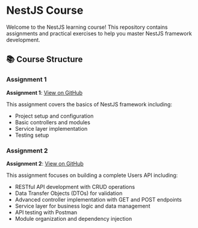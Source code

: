 # NestJS Course

Welcome to the NestJS learning course! This repository contains assignments and practical exercises to help you master NestJS framework development.

## 📚 Course Structure

### Assignment 1

**Assignment 1**: [View on GitHub](https://github.com/shantiwebsolution/nest/tree/main/assignment_1)

This assignment covers the basics of NestJS framework including:

- Project setup and configuration
- Basic controllers and modules
- Service layer implementation
- Testing setup

### Assignment 2

**Assignment 2**: [View on GitHub](https://github.com/shantiwebsolution/nest/tree/main/assignment_2)

This assignment focuses on building a complete Users API including:

- RESTful API development with CRUD operations
- Data Transfer Objects (DTOs) for validation
- Advanced controller implementation with GET and POST endpoints
- Service layer for business logic and data management
- API testing with Postman
- Module organization and dependency injection
